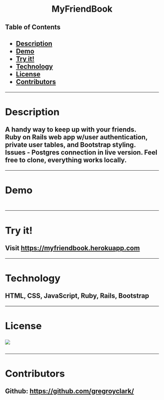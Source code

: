 <h1 align= "center">MyFriendBook</h1> 
  <h2>Table of Contents<h2>
  <ul>
  <li><a href="#description">Description</a></li> 
  <li><a href="#demo">Demo</a></li>  
  <li><a href="#install">Try it!</a></li> 
  <li><a href="#tech">Technology</a></li> 
  <li><a href="#license">License</a></li>
  <li><a href="#contributors">Contributors</a></li>
  </ul>
    <hr>
  <div id="description"><h2>Description</h2></div>
  <p>
    A handy way to keep up with your friends.
    <br/>
    Ruby on Rails web app w/user authentication, private user tables, and Bootstrap styling.
    <br/>
    Issues - Postgres connection in live version. Feel free to clone, everything works locally.
  </p>
  <hr>
  
  <div id="demo"><h2>Demo</h2></div>
  <p><img src=""></p>

  <hr>
  
  <div id="install"><h2>Try it!</h2> </div>
  <p>Visit 
    <a href="https://gregroyclark.github.io/lookitup/" target="_blank">
    https://myfriendbook.herokuapp.com
    </a>
  </p>
  
  <hr>
  
  <div id="tech"><h2>Technology</h2></div>           
  <p>HTML, CSS, JavaScript, Ruby, Rails, Bootstrap</p> 
  
  <hr>
  
  <div id="license"><h2>License</h2></div>
  <p><img align="left" src="https://img.shields.io/badge/License-MIT-blue"></p><br>

  <hr>
  
  <div id="contributors"><h2>Contributors</h2> </div>

  <p>
    Github:
      <a href= "https://github.com/gregroyclark/">
        https://github.com/gregroyclark/
      </a>
  </p>